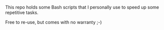 This repo holds some Bash scripts that I personally use to speed up some repetitive tasks.

Free to re-use, but comes with no warranty ;-)
